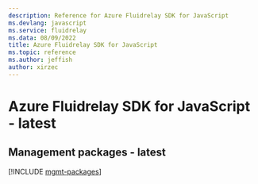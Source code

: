 ```yaml
---
description: Reference for Azure Fluidrelay SDK for JavaScript
ms.devlang: javascript
ms.service: fluidrelay
ms.data: 08/09/2022
title: Azure Fluidrelay SDK for JavaScript
ms.topic: reference
ms.author: jeffish
author: xirzec
---
```

# Azure Fluidrelay SDK for JavaScript - latest

## Management packages - latest
[!INCLUDE [mgmt-packages](fluidrelay-mgmt-index.md)]
